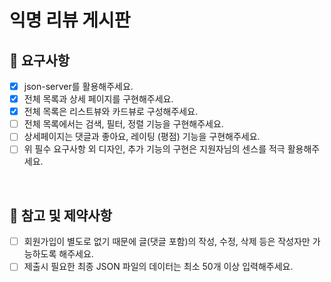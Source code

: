 # 익명 리뷰 게시판

## 📌 **요구사항**

- [x] json-server를 활용해주세요.
- [x] 전체 목록과 상세 페이지를 구현해주세요.
- [x] 전체 목록은 리스트뷰와 카드뷰로 구성해주세요.
- [ ] 전체 목록에서는 검색, 필터, 정렬 기능을 구현해주세요.
- [ ] 상세페이지는 댓글과 좋아요, 레이팅 (평점) 기능을 구현해주세요.
- [ ] 위 필수 요구사항 외 디자인, 추가 기능의 구현은 지원자님의 센스를 적극 활용해주세요.

<br />

## 📌 **참고 및 제약사항**

- [ ] 회원가입이 별도로 없기 때문에 글(댓글 포함)의 작성, 수정, 삭제 등은 작성자만 가능하도록 해주세요.
- [ ] 제출시 필요한 최종 JSON 파일의 데이터는 최소 50개 이상 입력해주세요.

